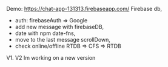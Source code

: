 Demo: https://chat-app-131313.firebaseapp.com/
Firebase db,

- auth: firebaseAuth => Google
- add new message with firebaseDB,
- date with npm date-fns,
- move to the last message scrollDown,
- check online/offline RTDB => CFS => RTDB


V1.
V2 Im working on a new version 

